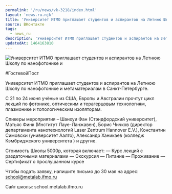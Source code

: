 ```yaml
---
permalink: '/ru/news/vk-3218/index.html'
layout: 'news.ru.njk'
title: 'Университет ИТМО приглашает студентов и аспирантов на Летнюю Школу по нанофотонике и метаматериалам'
source: ВКонтакте
tags:
  - news_ru
description: 'Университет ИТМО приглашает студентов и аспирантов на Летнюю Школу по нанофотонике и метаматериалам'
updatedAt: 1464163810
---
```

![Университет ИТМО приглашает студентов и аспирантов на Летнюю Школу по нанофотонике и](https://sun9-5.userapi.com/impf/c629420/v629420381/4e649/oVGj3qX3hhQ.jpg?size=604x322&quality=96&proxy=1&sign=ac5d7fdd871beaeb28c8b79aed94f5b8&c_uniq_tag=L_G-zYMH5jJanjZp_p6GUL0NO--mwybnPFq6fro_HLA&type=album)

#ГостевойПост

Университет ИТМО приглашает студентов и аспирантов на Летнюю Школу по нанофотонике и метаматериалам в Санкт-Петербурге.

С 21 по 24 июня учёные из США, Европы и Австралии прочтут цикл лекций по фотонике, оптическим и терагерцовым технологиям, плазмонике и топологическим изоляторам.

Спикеры мероприятия – Шанхуи Фан (Стэндфордский университет), Матьяс Финк (Институт Лауе-Ланжавен), Борис Чичков (директор департамента нанотехнологий Laser Zentrum Hannover E.V.), Константин Симовски (университет Аалто), Александр Ханикаев (колледж Кэмбриджского университета ) и другие.

Стоимость Школы 5000р, которая включает:
— Курс лекций с раздаточными материалами
— Экскурсия
— Питание
— Проживание
— Сертификат о прослушанном курсе

Чтобы подать заявку, напишите письмо до 30 мая на адрес: school@metalab.ifmo.ru

Сайт школы: school.metalab.ifmo.ru
